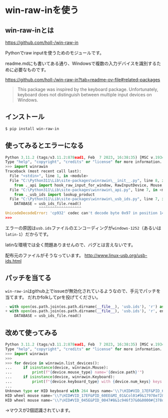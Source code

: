 <!--
title:   win-raw-inを使う
tags:    Python,Rawinput
id:      5abee95c4d47d9633d95
private: true
-->
# win-raw-inを使う

## win-raw-inとは

https://github.com/holl-/win-raw-in

Pythonでraw inputを使うためのモジュールです。

readme.mdにも書いてある通り、Windowsで複数の入力デバイスを識別するために必要なものです。

https://github.com/holl-/win-raw-in?tab=readme-ov-file#related-packages
> This package was inspired by the keyboard package. Unfortunately, keyboard does not distinguish between multiple input devices on Windows.


## インストール

```bash
$ pip install win-raw-in
```

## 使ってみるとエラーになる

```python
Python 3.11.2 (tags/v3.11.2:878ead1, Feb  7 2023, 16:38:35) [MSC v.1934 64 bit (AMD64)] on win32
Type "help", "copyright", "credits" or "license" for more information.
>>> import winrawin
Traceback (most recent call last):
  File "<stdin>", line 1, in <module>
  File "C:\Python311\Lib\site-packages\winrawin\__init__.py", line 8, in <module>
    from ._api import hook_raw_input_for_window, RawInputDevice, Mouse, Keyboard, HID, RawInputEvent, list_devices
  File "C:\Python311\Lib\site-packages\winrawin\_api.py", line 7, in <module>
    from ._usb_ids import lookup_product
  File "C:\Python311\Lib\site-packages\winrawin\_usb_ids.py", line 7, in <module>
    DATABASE = usb_ids_file.read()
               ^^^^^^^^^^^^^^^^^^^
UnicodeDecodeError: 'cp932' codec can't decode byte 0x97 in position 148213: illegal multibyte sequence
>>>
```

エラーの原因は`usb.ids`ファイルのエンコーディングが`windows-1252`（あるいは`latin-1`）だからです。

latinな環境では全く問題ありませんので、バグとは言えないです。

配布元のファイルがそうなっています。
http://www.linux-usb.org/usb-ids.html

## パッチを当てる

`win-raw-in`はgithub上でissueが無効化されているようなので、手元でパッチを当てます。
だれかfolkしてprを投げてください。

```diff_python:_usb_ids.py
- with open(os.path.join(os.path.dirname(__file__), 'usb.ids'), 'r') as usb_ids_file:
+ with open(os.path.join(os.path.dirname(__file__), 'usb.ids'), 'r', encoding='latin-1') as usb_ids_file:
    DATABASE = usb_ids_file.read()
```

## 改めて使ってみる

```python
Python 3.11.2 (tags/v3.11.2:878ead1, Feb  7 2023, 16:38:35) [MSC v.1934 64 bit (AMD64)] on win32
Type "help", "copyright", "credits" or "license" for more information.
>>> import winrawin
>>>
>>> for device in winrawin.list_devices():
...     if isinstance(device, winrawin.Mouse):
...         print(f"{device.mouse_type} name='{device.path}'")
...     if isinstance(device, winrawin.Keyboard):
...         print(f"{device.keyboard_type} with {device.num_keys} keys name='{device.path}'")
...
Unknown type or HID keyboard with 264 keys name='\\?\HID#VID_17EF&PID_60EE&MI_00#9&4677234&0&0000#{884b96c3-56ef-11d1-bc8c-00a0c91405dd}'
HID wheel mouse name='\\?\HID#VID_17EF&PID_60EE&MI_01&Col01#9&17978e72&0&0000#{378de44c-56ef-11d1-bc8c-00a0c91405dd}'
HID wheel mouse name='\\?\HID#VID_045E&PID_0047#8&1c946f37&0&0000#{378de44c-56ef-11d1-bc8c-00a0c91405dd}'
```


→マウスが2個認識されています。